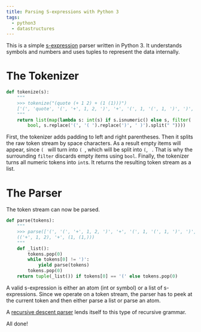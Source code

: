 ```yaml
---
title: Parsing S-expressions with Python 3
tags:
  - python3
  - datastructures
---
```


This is a simple [s-expression](https://en.wikipedia.org/wiki/S-expression)
parser written in Python 3. It understands symbols and numbers and uses tuples
to represent the data internally.

<!--more-->

# The Tokenizer

```python
def tokenize(s):
    """
    >>> tokenize("(quote (+ 1 2) + (1 (1)))")
    ['(', 'quote', '(', '+', 1, 2, ')', '+', '(', 1, '(', 1, ')', ')', ')']
    """
    return list(map(lambda s: int(s) if s.isnumeric() else s, filter(
        bool, s.replace('(', '( ').replace(')', ' )').split(" "))))
```

First, the tokenizer adds padding to left and right parentheses. Then it splits
the raw token stream by space characters. As a result empty items will appear,
since `( ` will turn into `( `, which will be split into `(`, ` `. That is why
the surrounding `filter` discards empty items using `bool`. Finally, the
tokenizer turns all numeric tokens into `int`s. It returns the resulting token
stream as a list.

# The Parser

The token stream can now be parsed.

```python
def parse(tokens):
    """
    >>> parse(['(', '(', '+', 1, 2, ')', '+', '(', 1, '(', 1, ')', ')', ')'])
    (('+', 1, 2), '+', (1, (1,)))
    """
    def _list():
        tokens.pop(0)
        while tokens[0] != ')':
            yield parse(tokens)
        tokens.pop(0)
    return tuple(_list()) if tokens[0] == '(' else tokens.pop(0)
```

A valid s-expression is either an atom (int or symbol) or a list of
s-expressions. Since we operate on a token stream, the parser has to peek at
the current token and then either parse a list or parse an atom.

A [recursive descent parser](https://en.wikipedia.org/wiki/Recursive_descent_parser)
lends itself to this type of recursive grammar.

All done!
